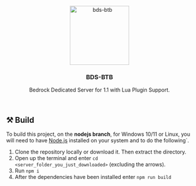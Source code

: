 <br/>
<div align="center">
  <a href="https://github.com/BeforeTheBloat/bds-btb/releases">
    <img src="https://github.com/user-attachments/assets/0b813057-82a4-432a-8247-6ed6ef176b51" alt="bds-btb" width="160" height="160">
  </a>
  <h3 align="center">BDS-BTB</h3>
  <p align="center">
    Bedrock Dedicated Server for 1.1 with Lua Plugin Support.
  </p>
</div>
<br/>

## ⚒️ Build
To build this project, on the **nodejs branch**, for Windows 10/11 or Linux, you will need to have [Node.js](https://nodejs.org/en) installed on your system and to do the following`.
1. Clone the repository locally or download it. Then extract the directory.
2. Open up the terminal and enter `cd <server_folder_you_just_downloaded>` (excluding the arrows).
3. Run `npm i`
4. After the dependencies have been installed enter `npm run build`
